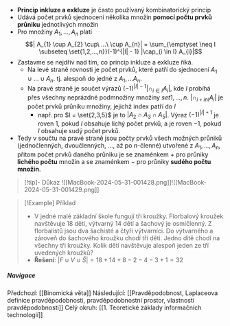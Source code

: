 - **Princip inkluze a exkluze** je často používaný kombinatorický princip
- Udává počet prvků sjednocení několika množin **pomocí počtu prvků průniku** jednotlivých množin
- Pro množiny $A_{1}, ..., A_{n}$ platí $$| A_{1} \cup A_{2} \cup\ ...\ \cup A_{n}| = \sum_{\emptyset \neq I \subseteq \set{1,2,...,n}}(-1)^{|I| - 1} |\cap_{i \in I} A_{i}|$$
- Zastavme se nejdřív nad tím, co princip inkluze a exkluze říká.
	- Na levé straně rovnosti je počet prvků, které patří do sjednocení $A_{1} \cup ... \cup A_{n}$. tj. alespoň do jedné z $A_{1}, ... A_{n}$.
	- Na pravé straně je součet výrazů $(-1)^{|I| - 1} | \cap_{i \in I} A_{i}|$, kde $I$ probíhá přes všechny neprázdné podmnožiny množiny $set{1, ..., n}$. $|\cap_{i +in I} A_{i}|$ je počet prvků průniku množiny, jejichž index patří do $I$
		- např. pro $I = \set{2,3,5}$ je to $|A_{2} \cap A_{3} \cap A_{5}|$. Výraz $(-1)^{|I|+1}$ je roven $1$, pokud $I$ obsahuje lichý počet prvků, a je roven $-1$, pokud $I$ obsahuje sudý počet prvků.
- Tedy v součtu na pravé straně jsou počty prvků všech možných průniků (jednočlenných, dvoučlenných, ..., až po $n$-členné) utvořené z $A_{1}, ..., A_{n}$, přitom počet prvků daného průniku je se znaménkem $+$ pro průniky **lichého počtu** množin a se znaménkem $-$ pro průniky **sudého počtu množin**.

>[!tip]- Důkaz
>![[MacBook-2024-05-31-001428.png]]![[MacBook-2024-05-31-001429.png]]

>[!Example] Příklad
>- V jedné malé základní škole fungují tři kroužky. Florbalový kroužek navštěvuje 18 dětí, výtvarný 14 dětí a šachový je osmičlenný. Z florbalistů jsou dva šachisté a čtyři výtvarníci. Do výtvarného a zároveň do šachového kroužku chodí tři děti. Jedno dítě chodí na všechny tři kroužky. Kolik dětí navštěvuje alespoň jeden ze tří uvedených kroužků?
>- **Řešení**: $|F \cup V \cup Š| = 18 + 14 + 8 - 2- 4- 3 + 1 = 32$


##### Navigace
Předchozí:  [[Binomická věta]]
Následující: [[Pravděpodobnost, Laplaceova definice pravděpodobnosti, pravděpodobnostní prostor, vlastnosti pravděpodobnosti]]
Celý okruh: [[1. Teoretické základy informačních technologií]]